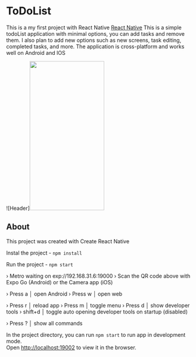

# ToDoList

This is a my first project with React Native [React Native](https://reactnative.dev/) This is a simple todoList application with minimal options, you can add tasks and remove them. I also plan to add new options such as new screens, task editing, completed tasks, and more. The application is cross-platform and works well on Android and IOS

![Header]<img src="https://github.com/allexz10/allexz10/blob/main/assets/RN-toDoList.gif"  width="200" height="400" />



## About

This project was created with Create React Native

Instal the project - `npm install`

Run the project - `npm start`

› Metro waiting on exp://192.168.31.6:19000
› Scan the QR code above with Expo Go (Android) or the Camera app (iOS)

› Press a │ open Android
› Press w │ open web

› Press r │ reload app
› Press m │ toggle menu
› Press d │ show developer tools
› shift+d │ toggle auto opening developer tools on startup (disabled)

› Press ? │ show all commands


In the project directory, you can run `npm start` to run app in development mode.<br>
Open [http://localhost:19002](http://localhost:19002) to view it in the browser.
